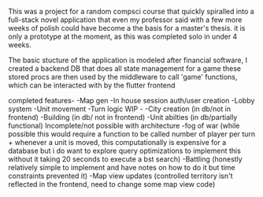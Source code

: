 This was a project for a random compsci course that quickly spiralled into a full-stack novel application that even my professor said with a few more weeks of polish
could have become a the basis for a master's thesis. 
it is only a prototype at the moment, as this was completed solo in under 4 weeks.

The basic stucture of the application is modeled after financial software, I created a backend DB that does all state management for a game
these stored procs are then used by the middleware to call 'game' functions, which can be interacted with by the flutter frontend

completed features- 
    -Map gen
    -In house session auth/user creation
    -Lobby system
    -Unit movement
    -Turn logic
WIP - 
  -City creation (in db/not in frontend)
  -Building (in db/ not in frontend)
  -Unit abilties (in db/partially functional)
Incomplete/not possible with architecture
  -fog of war (while possible this would require a function to be called number of player per turn + whenever a unit is moved, this computationally is expensive for a database
              but i do want to explore query optimizations to implement this without it taking 20 seconds to execute a bst search)
  -Battling (honestly relatively simple to implement and have notes on how to do it but time constraints prevented it) 
  -Map view updates (controlled territory isn't reflected in the frontend, need to change some map view code)
  
